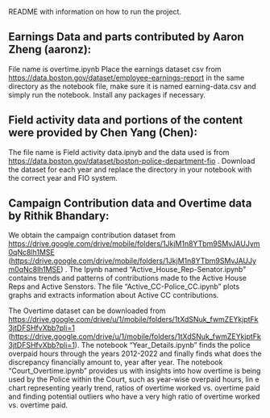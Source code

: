 README with information on how to run the project. 

## Earnings Data and parts contributed by Aaron Zheng (aaronz):

File name is overtime.ipynb
Place the earnings dataset csv from https://data.boston.gov/dataset/employee-earnings-report in the same directory as the notebook file, make sure it is named earning-data.csv and simply run the notebook. Install any packages if necessary.

## Field activity data and portions of the content were provided by Chen Yang (Chen):

The file name is Field activity data.ipnyb and the data used is from https://data.boston.gov/dataset/boston-police-department-fio . Download the dataset for each year and replace the directory in your notebook with the correct year and FIO system.

## Campaign Contribution data and Overtime data by Rithik Bhandary:

We obtain the campaign contribution dataset from https://drive.google.com/drive/mobile/folders/1JkjM1n8YTbm9SMvJAUJym0qNc8lh1MSE (https://drive.google.com/drive/mobile/folders/1JkjM1n8YTbm9SMvJAUJym0qNc8lh1MSE) . The Ipynb named “Active_House_Rep-Senator.ipynb” contains trends and patterns of contributions made to the Active House Reps and Active Senstors. The file “Active_CC-Police_CC.ipynb” plots graphs and extracts information about Active CC contributions.

The Overtime dataset can be downloaded from https://drive.google.com/drive/u/1/mobile/folders/1tXdSNuk_fwmZEYkjptFk3jtDFSHfvXbb?pli=1 (https://drive.google.com/drive/u/1/mobile/folders/1tXdSNuk_fwmZEYkjptFk3jtDFSHfvXbb?pli=1). The notebook “Year_Details.ipynb” finds the police overpaid hours through the years 2012-2022 and finally finds what does the discrepancy financially amount to, year after year. The notebook “Court_Overtime.ipynb” provides us with insights into how overtime is being used by the Police within the Court, such as year-wise overpaid hours, lin
e chart representing yearly trend, ratios of overtime worked vs. overtime paid and finding potential outliers who have a very high ratio of overtime worked vs. overtime paid.
